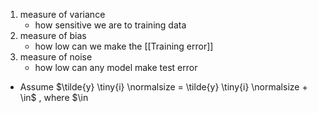 1. measure of variance
	- how sensitive we are to training data
2. measure of bias
	- how low can we make the [[Training error]]
3. measure of noise
	- how low can any model make test error

- Assume $\tilde{y} \tiny{i} \normalsize = \tilde{y} \tiny{i} \normalsize + \in$ , where $\in
